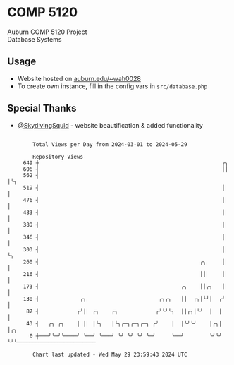 # COMP 5120
Auburn COMP 5120 Project  
Database Systems

## Usage
- Website hosted on [auburn.edu/~wah0028](https://webhome.auburn.edu/~wah0028/)
- To create own instance, fill in the config vars in `src/database.php`

## Special Thanks
- [@SkydivingSquid](https://github.com/SkydivingSquid) - website beautification & added functionality

```

        Total Views per Day from 2024-03-01 to 2024-05-29

        Repository Views
     649 ┼                                                          ╭╮
     606 ┤                                                          ││
     562 ┤                                                          │╰╮
     519 ┤                                                          │ │
     476 ┤                                                          │ │
     433 ┤                                                          │ │
     389 ┤                                                          │ │
     346 ┤                                                          │ │
     303 ┤                                                          │ ╰╮
     260 ┤                                                   ╭╮     │  │
     216 ┤                                                   ││     │  │
     173 ┤                                             ╭╮    ││╭╮   │  │
     130 ┤             ╭╮                       ╭╮╭╮   ││  ╭╮│╰╯│  ╭╯  │
      87 ┤            ╭╯│  ╭╮    ╭╮            ╭╯╰╯╰╮  ││╭╮│╰╯  │  │   │
      43 ┤   ╭╮ ╭╮    │ │  │╰╮   │╰╮╭─╮╭─╮╭─╮ ╭╯    │  │╰╯╰╯    │╭╮│   │╭╮
       0 ┼───╯╰─╯╰────╯ ╰──╯ ╰───╯ ╰╯ ╰╯ ╰╯ ╰─╯     ╰──╯        ╰╯╰╯   ╰╯╰─────────────────────────

        Chart last updated - Wed May 29 23:59:43 2024 UTC
        
```
